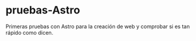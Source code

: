 # pruebas-Astro
Primeras pruebas con Astro para la creación de web y comprobar si es tan rápido como dicen.
